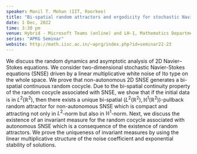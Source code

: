 ```yaml
---
speaker: Manil T. Mohan (IIT, Roorkee)
title: "Bi-spatial random attractors and ergodicity for stochastic Navier–Stokes equations on the whole space"
date: 1 Dec, 2022
time: 3:30 pm
venue: Hybrid - Microsoft Teams (online) and LH-1, Mathematics Department
series: "APRG Seminar"
website: http://math.iisc.ac.in/~aprg/index.php?id=seminar22-23
---
```


We discuss the random dynamics and asymptotic analysis of 2D Navier–Stokes equations. We consider two-dimensional
stochastic Navier-Stokes equations (SNSE) driven by a linear multiplicative white noise of Ito type on the whole space.
We prove that non-autonomous 2D SNSE generates a bi-spatial continuous random cocycle. Due to the bi-spatial continuity
property of the random cocycle associated with SNSE, we show that if the initial data is in $L^2(\mathbb{R}^2)$, then
there exists a unique bi-spatial $(L^2(\mathbb{R}^2), \mathbb{H}^1(\mathbb{R}^2))$-pullback random attractor for
non-autonomous SNSE which is compact and attracting not only in $L^2$-norm but also in $\mathbb{H}^1$-norm. Next, we
discuss the existence of an invariant measure for the random cocycle associated with autonomous SNSE which is a
consequence of the existence of random attractors. We prove the uniqueness of invariant measures  by using the
linear multiplicative structure of the noise coefficient and exponential stability of solutions.
